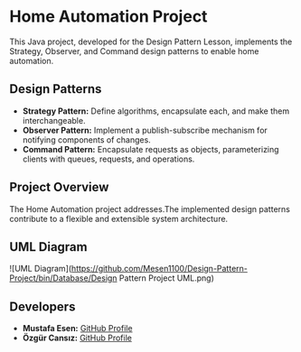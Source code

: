 # Home Automation Project

This Java project, developed for the Design Pattern Lesson, implements the Strategy, Observer, and Command design patterns to enable home automation.

## Design Patterns

- **Strategy Pattern:** Define algorithms, encapsulate each, and make them interchangeable.
- **Observer Pattern:** Implement a publish-subscribe mechanism for notifying components of changes.
- **Command Pattern:** Encapsulate requests as objects, parameterizing clients with queues, requests, and operations.

## Project Overview

The Home Automation project addresses.The implemented design patterns contribute to a flexible and extensible system architecture.

## UML Diagram

![UML Diagram](https://github.com/Mesen1100/Design-Pattern-Project/bin/Database/Design Pattern Project UML.png)

## Developers

- **Mustafa Esen:** [GitHub Profile](https://github.com/Mesen1100)
- **Özgür Cansız:** [GitHub Profile](https://github.com/freecnsz)

